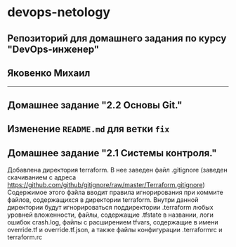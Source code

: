 # devops-netology
## Репозиторий для домашнего задания по курсу "DevOps-инженер"
## Яковенко Михаил
---
## Домашнее задание "2.2 Основы Git."

Изменение `README.md` для ветки `fix`
---
## Домашнее задание "2.1 Системы контроля."
Добавлена директория terraform. В нее заведен файл .gitignore (заведен скачиванием с адреса https://github.com/github/gitignore/raw/master/Terraform.gitignore)
Содержимое этого файла вводит правила игнорирования при коммите файлов, содержащихся в директории terraform. Внутри данной директории будут игнорироваться поддиректории .terraform любых уровней вложенности, файлы, содержащие .tfstate в названии, логи ошибок crash.log, файлы с расширением tfvars,  содержащие в имени override.tf и override.tf.json, а также файлы конфигурации .terraformrc и terraform.rc
